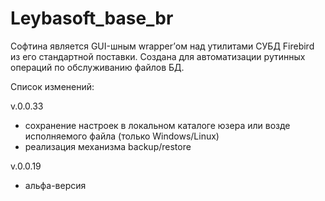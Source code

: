 # Leybasoft_base_br



Софтина является GUI-шным wrapper’ом над утилитами СУБД Firebird из его стандартной поставки. Создана для автоматизации рутинных операций по обслуживанию файлов БД.

Список изменений:

v.0.0.33

- сохранение настроек в локальном каталоге юзера или возде исполняемого файла (только Windows/Linux)
- реализация механизма backup/restore

v.0.0.19

- альфа-версия
